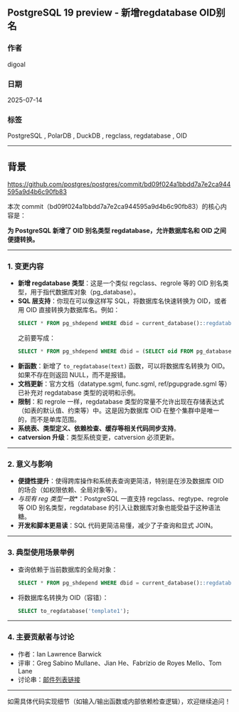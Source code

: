 ## PostgreSQL 19 preview - 新增regdatabase OID别名  
                  
### 作者                  
digoal                  
                  
### 日期                  
2025-07-14                  
                  
### 标签                  
PostgreSQL , PolarDB , DuckDB , regclass, regdatabase , OID  
                  
----                  
                  
## 背景       
https://github.com/postgres/postgres/commit/bd09f024a1bbdd7a7e2ca944595a9d4b6c90fb83  
  
本次 commit（bd09f024a1bbdd7a7e2ca944595a9d4b6c90fb83）的核心内容是：  
  
**为 PostgreSQL 新增了 OID 别名类型 regdatabase，允许数据库名和 OID 之间便捷转换。**  
  
---  
  
### 1. 变更内容  
  
- **新增 regdatabase 类型**：这是一个类似 regclass、regrole 等的 OID 别名类型，用于指代数据库对象（pg_database）。  
- **SQL 层支持**：你现在可以像这样写 SQL，将数据库名快速转换为 OID，或者用 OID 直接转换为数据库名。例如：  
  ```sql  
  SELECT * FROM pg_shdepend WHERE dbid = current_database()::regdatabase;  
  ```  
  之前要写成：  
  ```sql  
  SELECT * FROM pg_shdepend WHERE dbid = (SELECT oid FROM pg_database WHERE datname = current_database());  
  ```  
- **新函数**：新增了 `to_regdatabase(text)` 函数，可以将数据库名转换为 OID。如果不存在则返回 NULL，而不是报错。  
- **文档更新**：官方文档（datatype.sgml, func.sgml, ref/pgupgrade.sgml 等）已补充对 regdatabase 类型的说明和示例。  
- **限制**：和 regrole 一样，regdatabase 类型的常量不允许出现在存储表达式（如表的默认值、约束等）中。这是因为数据库 OID 在整个集群中是唯一的，而不是单库范围。  
- **系统表、类型定义、依赖检查、缓存等相关代码同步支持**。  
- **catversion 升级**：类型系统变更，catversion 必须更新。  
  
---  
  
### 2. 意义与影响  
  
- **便捷性提升**：使得跨库操作和系统表查询更简洁，特别是在涉及数据库 OID 的场合（如权限依赖、全局对象等）。  
- **与现有 reg* 类型一致**：PostgreSQL 一直支持 regclass、regtype、regrole 等 OID 别名类型，regdatabase 的引入让数据库对象也能受益于这种语法糖。  
- **开发和脚本更易读**：SQL 代码更简洁易懂，减少了子查询和显式 JOIN。  
  
---  
  
### 3. 典型使用场景举例  
  
- 查询依赖于当前数据库的全局对象：  
  ```sql  
  SELECT * FROM pg_shdepend WHERE dbid = current_database()::regdatabase;  
  ```  
- 将数据库名转换为 OID（容错）：  
  ```sql  
  SELECT to_regdatabase('template1');  
  ```  
  
---  
  
### 4. 主要贡献者与讨论  
  
- 作者：Ian Lawrence Barwick  
- 评审：Greg Sabino Mullane、Jian He、Fabrízio de Royes Mello、Tom Lane  
- 讨论串：[邮件列表链接](https://postgr.es/m/aBpjJhyHpM2LYcG0%40nathan)  
  
---  
  
如需具体代码实现细节（如输入/输出函数或内部依赖检查逻辑），欢迎继续追问！  
  
